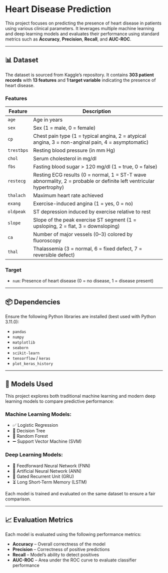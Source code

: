 # Heart Disease Prediction

This project focuses on predicting the presence of heart disease in patients using various clinical parameters. It leverages multiple machine learning and deep learning models and evaluates their performance using standard metrics such as **Accuracy**, **Precision**, **Recall**, and **AUC-ROC**.



---

## 📊 Dataset

The dataset is sourced from Kaggle’s repository. It contains **303 patient records** with **13 features** and **1 target variable** indicating the presence of heart disease.

### Features

| Feature     | Description |
|-------------|-------------|
| `age`       | Age in years |
| `sex`       | Sex (1 = male, 0 = female) |
| `cp`        | Chest pain type (1 = typical angina, 2 = atypical angina, 3 = non-anginal pain, 4 = asymptomatic) |
| `trestbps`  | Resting blood pressure (in mm Hg) |
| `chol`      | Serum cholesterol in mg/dl |
| `fbs`       | Fasting blood sugar > 120 mg/dl (1 = true, 0 = false) |
| `restecg`   | Resting ECG results (0 = normal, 1 = ST-T wave abnormality, 2 = probable or definite left ventricular hypertrophy) |
| `thalach`   | Maximum heart rate achieved |
| `exang`     | Exercise-induced angina (1 = yes, 0 = no) |
| `oldpeak`   | ST depression induced by exercise relative to rest |
| `slope`     | Slope of the peak exercise ST segment (1 = upsloping, 2 = flat, 3 = downsloping) |
| `ca`        | Number of major vessels (0–3) colored by fluoroscopy |
| `thal`      | Thalassemia (3 = normal, 6 = fixed defect, 7 = reversible defect) |

### Target

- `num`: Presence of heart disease (0 = no disease, 1 = disease present)

---

## 📦 Dependencies

Ensure the following Python libraries are installed (best used with Python 3.11.0):

- `pandas`
- `numpy`
- `matplotlib`
- `seaborn`
- `scikit-learn`
- `tensorflow` / `keras`
- `plot_keras_history`

---

## 🧠 Models Used

This project explores both traditional machine learning and modern deep learning models to compare predictive performance:

### Machine Learning Models:
- ✅ Logistic Regression  
- 🌲 Decision Tree  
- 🌳 Random Forest  
- ➖ Support Vector Machine (SVM)

### Deep Learning Models:
- 🔷 Feedforward Neural Network (FNN)
- 🧠 Artificial Neural Network (ANN)
- 🔁 Gated Recurrent Unit (GRU)
- ⏳ Long Short-Term Memory (LSTM)

Each model is trained and evaluated on the same dataset to ensure a fair comparison.

---

## 📈 Evaluation Metrics

Each model is evaluated using the following performance metrics:

- **Accuracy** – Overall correctness of the model
- **Precision** – Correctness of positive predictions
- **Recall** – Model’s ability to detect positives
- **AUC-ROC** – Area under the ROC curve to evaluate classifier performance



